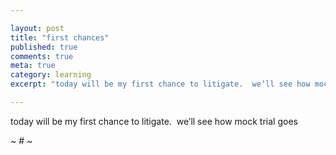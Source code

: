 ```yaml
---

layout: post
title: "first chances"
published: true
comments: true
meta: true
category: learning
excerpt: "today will be my first chance to litigate.  we’ll see how mock trial goes"

---
```


today will be my first chance to litigate.  we’ll see how mock trial goes

~ # ~